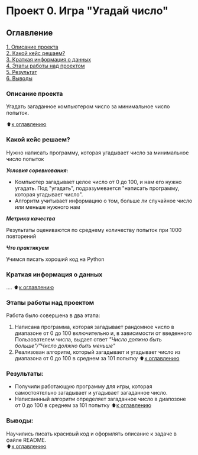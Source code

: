 # Проект 0. Игра "Угадай число"

## Оглавление
[1. Описание проекта](https://github.com/Aysyluu/DS_tasks/tree/main/project_0/README.md#Описание-проекта)  
[2. Какой кейс решаем?](https://github.com/Aysyluu/DS_tasks/tree/main/project_0/README.md#Какой-кейс-решаем)  
[3. Краткая информация о данных](https://github.com/Aysyluu/DS_tasks/tree/main/project_0/README.md#Краткая-информация-о-данных)  
[4. Этапы работы над проектом](https://github.com/Aysyluu/DS_tasks/tree/main/project_0/README.md#Этапы-работы-над-проектом)  
[5. Результат](https://github.com/Aysyluu/DS_tasks/tree/main/project_0/README.md#Результат)  
[6. Выводы](https://github.com/Aysyluu/DS_tasks/tree/main/project_0/README.md#Выводы)  

### Описание проекта
Угадать загаданное компьютером число за минимальное число попыток.

:arrow_up:[к оглавлению](https://github.com/Aysyluu/DS_tasks/tree/main/project_0/README.md#Оглавление)

### Какой кейс решаем?
Нужно написать программу, которая угадывает число за минимальное число попыток

***Условия соревнования:***
- Компьютер загадывает целое число от 0 до 100, и нам его нужно угадать. Под "угадать", подразумевается "написать программу, которая угадывает число".
- Алгоритм учитывает информацию о том, больше ли случайное число или меньше нужного нам

***Метрика качества***

Результаты оцениваются по среднему количеству попыток при 1000 повторений

***Что практикуем***

Учимся писать хороший код на Python

### Краткая информация о данных
....
:arrow_up:[к оглавлению](https://github.com/Aysyluu/DS_tasks/tree/main/project_0/README.md#Оглавление)

### Этапы работы над проектом
Работа было совершена в два этапа:
1. Написана программа, которая загадывает рандомное число в диапазоне от 0 до 100 включительно и, в зависимости от введенного Пользователем числа, выдает ответ *"Число должно быть больше"/"Число должно быть меньше"*
2. Реализован алгоритм, который загадывает и угадывает число из диапазона от 0 до 100 в среднем за 101 попытку
:arrow_up:[к оглавлению](https://github.com/Aysyluu/DS_tasks/tree/main/project_0/README.md#Оглавление)

### Результаты:
- Получили работающую программу для игры, которая самостоятельно загадывает и угадывает загаданное число.  
- Написаннный алгоритм определяет загаданное число в диапозоне от 0 до 100 в среднем за 101 попытку
:arrow_up:[к оглавлению](https://github.com/Aysyluu/DS_tasks/tree/main/project_0/README.md#Оглавление)

### Выводы:
Научились писать красивый код и оформлять описание к задаче в файле README.  
:arrow_up:[к оглавлению](https://github.com/Aysyluu/DS_tasks/tree/main/project_0/README.md#Оглавление)